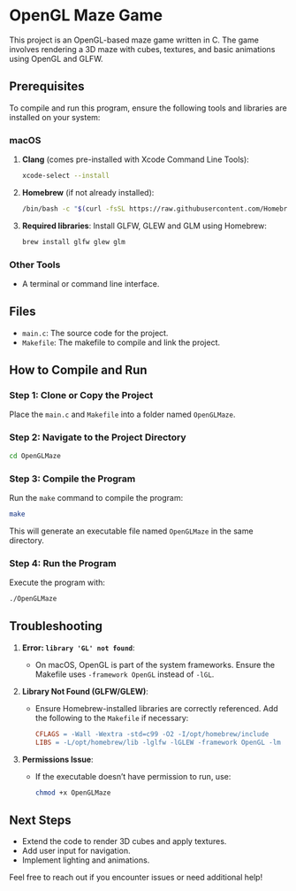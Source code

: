 # OpenGL Maze Game

This project is an OpenGL-based maze game written in C. The game involves rendering a 3D maze with cubes, textures, and basic animations using OpenGL and GLFW.

## Prerequisites

To compile and run this program, ensure the following tools and libraries are installed on your system:

### macOS

1. **Clang** (comes pre-installed with Xcode Command Line Tools):
   ```bash
   xcode-select --install
   ```
2. **Homebrew** (if not already installed):
   ```bash
   /bin/bash -c "$(curl -fsSL https://raw.githubusercontent.com/Homebrew/install/HEAD/install.sh)"
   ```
3. **Required libraries**:
   Install GLFW, GLEW and GLM using Homebrew:
   ```bash
   brew install glfw glew glm
   ```

### Other Tools
- A terminal or command line interface.

## Files

- `main.c`: The source code for the project.
- `Makefile`: The makefile to compile and link the project.

## How to Compile and Run

### Step 1: Clone or Copy the Project
Place the `main.c` and `Makefile` into a folder named `OpenGLMaze`.

### Step 2: Navigate to the Project Directory
```bash
cd OpenGLMaze
```

### Step 3: Compile the Program
Run the `make` command to compile the program:
```bash
make
```
This will generate an executable file named `OpenGLMaze` in the same directory.

### Step 4: Run the Program
Execute the program with:
```bash
./OpenGLMaze
```

## Troubleshooting

1. **Error: `library 'GL' not found`**:
   - On macOS, OpenGL is part of the system frameworks. Ensure the Makefile uses `-framework OpenGL` instead of `-lGL`.

2. **Library Not Found (GLFW/GLEW)**:
   - Ensure Homebrew-installed libraries are correctly referenced. Add the following to the `Makefile` if necessary:
     ```makefile
     CFLAGS = -Wall -Wextra -std=c99 -O2 -I/opt/homebrew/include
     LIBS = -L/opt/homebrew/lib -lglfw -lGLEW -framework OpenGL -lm
     ```

3. **Permissions Issue**:
   - If the executable doesn’t have permission to run, use:
     ```bash
     chmod +x OpenGLMaze
     ```

## Next Steps

- Extend the code to render 3D cubes and apply textures.
- Add user input for navigation.
- Implement lighting and animations.

Feel free to reach out if you encounter issues or need additional help!

